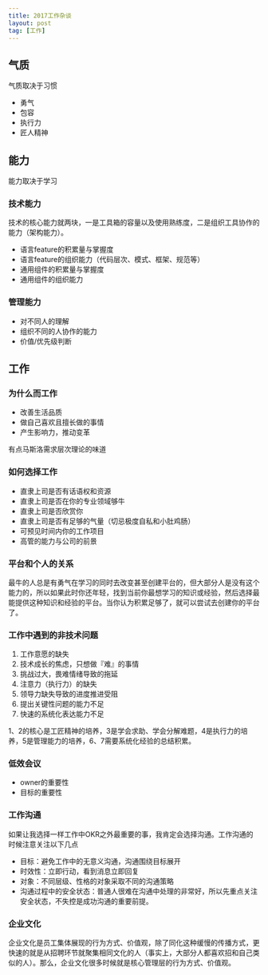 ```yaml
---
title: 2017工作杂谈
layout: post
tag: [工作]
---
```


## 气质

气质取决于习惯

* 勇气
* 包容
* 执行力
* 匠人精神

## 能力

能力取决于学习

### 技术能力

技术的核心能力就两块，一是工具箱的容量以及使用熟练度，二是组织工具协作的能力（架构能力）。

* 语言feature的积累量与掌握度
* 语言feature的组织能力（代码层次、模式、框架、规范等）
* 通用组件的积累量与掌握度
* 通用组件的组织能力

### 管理能力

* 对不同人的理解
* 组织不同的人协作的能力
* 价值/优先级判断

## 工作

### 为什么而工作

* 改善生活品质
* 做自己喜欢且擅长做的事情
* 产生影响力，推动变革

有点马斯洛需求层次理论的味道

### 如何选择工作

* 直隶上司是否有话语权和资源
* 直隶上司是否在你的专业领域够牛
* 直隶上司是否欣赏你
* 直隶上司是否有足够的气量（切忌极度自私和小肚鸡肠）
* 可预见时间内你的工作项目
* 高管的能力与公司的前景

### 平台和个人的关系

最牛的人总是有勇气在学习的同时去改变甚至创建平台的，但大部分人是没有这个能力的，所以如果此时你还年轻，找到当前你最想学习的知识或经验，然后选择最能提供这种知识和经验的平台。当你认为积累足够了，就可以尝试去创建你的平台了。

### 工作中遇到的非技术问题

1. 工作意愿的缺失
2. 技术成长的焦虑，只想做『难』的事情
3. 挑战过大，畏难情绪导致的拖延
4. 注意力（执行力）的缺失
5. 领导力缺失导致的进度推进受阻
6. 提出关键性问题的能力不足
7. 快速的系统化表达能力不足

1、2的核心是工匠精神的培养，3是学会求助、学会分解难题，4是执行力的培养，5是管理能力的培养，6、7需要系统化经验的总结积累。

### 低效会议

* owner的重要性
* 目标的重要性

### 工作沟通

如果让我选择一样工作中OKR之外最重要的事，我肯定会选择沟通。工作沟通的时候注意关注以下几点

* 目标：避免工作中的无意义沟通，沟通围绕目标展开
* 时效性：立即行动，看到消息立即回复
* 对象：不同层级、性格的对象采取不同的沟通策略
* 沟通过程中的安全状态：普通人很难在沟通中处理的非常好，所以先重点关注安全状态，不失控是成功沟通的重要前提。

### 企业文化

企业文化是员工集体展现的行为方式、价值观，除了同化这种缓慢的传播方式，更快速的就是从招聘环节就聚集相同文化的人（事实上，大部分人都喜欢招和自己类似的人）。那么，企业文化很多时候就是核心管理层的行为方式、价值观。


